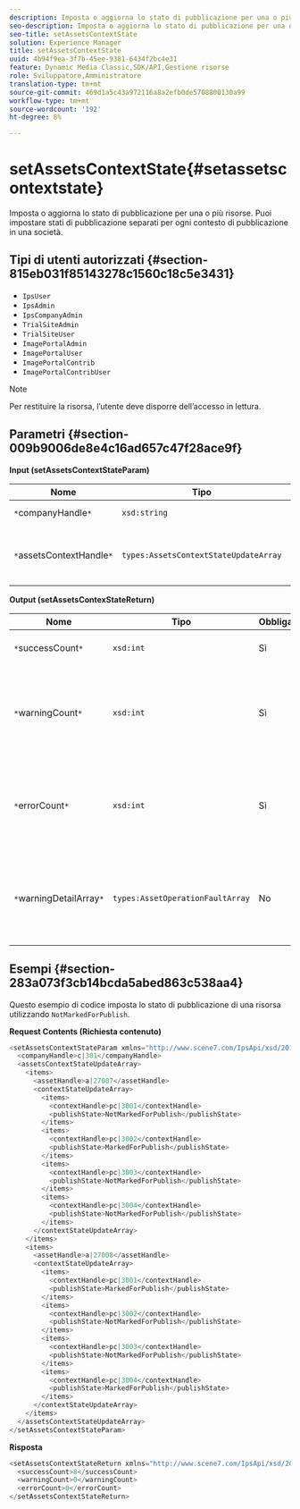 ```yaml
---
description: Imposta o aggiorna lo stato di pubblicazione per una o più risorse. Puoi impostare stati di pubblicazione separati per ogni contesto di pubblicazione in una società.
seo-description: Imposta o aggiorna lo stato di pubblicazione per una o più risorse. Puoi impostare stati di pubblicazione separati per ogni contesto di pubblicazione in una società.
seo-title: setAssetsContextState
solution: Experience Manager
title: setAssetsContextState
uuid: 4b94f9ea-3f7b-45ee-9381-6434f2bc4e31
feature: Dynamic Media Classic,SDK/API,Gestione risorse
role: Sviluppatore,Amministratore
translation-type: tm+mt
source-git-commit: 469d1a5c43a972116a8a2efb0de5708800130a99
workflow-type: tm+mt
source-wordcount: '192'
ht-degree: 8%

---
```



# setAssetsContextState{#setassetscontextstate}

Imposta o aggiorna lo stato di pubblicazione per una o più risorse. Puoi impostare stati di pubblicazione separati per ogni contesto di pubblicazione in una società.

## Tipi di utenti autorizzati {#section-815eb031f85143278c1560c18c5e3431}

* `IpsUser`
* `IpsAdmin`
* `IpsCompanyAdmin`
* `TrialSiteAdmin`
* `TrialSiteUser`
* `ImagePortalAdmin`
* `ImagePortalUser`
* `ImagePortalContrib`
* `ImagePortalContribUser`

>[!NOTE]
>
>Per restituire la risorsa, l’utente deve disporre dell’accesso in lettura.

## Parametri {#section-009b9006de8e4c16ad657c47f28ace9f}

**Input (setAssetsContextStateParam)**

| Nome | Tipo | Obbligatorio | Descrizione |
|---|---|---|---|
| `*`companyHandle`*` | `xsd:string` | Sì | Manda all&#39;azienda. |
| `*`assetsContextHandle`*` | `types:AssetsContextStateUpdateArray` | Sì | Array di risorse e relativi nuovi stati di pubblicazione. |

**Output (setAssetsContexStateReturn)**

| Nome | Tipo | Obbligatorio | Descrizione |
|---|---|---|---|
| `*`successCount`*` | `xsd:int` | Sì | Numero di risorse modificate. |
| `*`warningCount`*` | `xsd:int` | Sì | Numero di avvisi generati quando l’operazione tentava di modificare le risorse. |
| `*`errorCount`*` | `xsd:int` | Sì | Numero di errori generati quando l’operazione tentava di modificare le risorse. |
| `*`warningDetailArray`*` | `types:AssetOperationFaultArray` | No | Array di errori generati dalle risorse quando l’operazione tentava di modificarli. |

## Esempi {#section-283a073f3cb14bcda5abed863c538aa4}

Questo esempio di codice imposta lo stato di pubblicazione di una risorsa utilizzando `NotMarkedForPublish`.

**Request Contents (Richiesta contenuto)**

```java
<setAssetsContextStateParam xmlns="http://www.scene7.com/IpsApi/xsd/2011-11-04">
  <companyHandle>c|301</companyHandle>
  <assetsContextStateUpdateArray>
    <items>
      <assetHandle>a|27007</assetHandle>
      <contextStateUpdateArray>
        <items>
          <contextHandle>pc|3001</contextHandle>
          <publishState>NotMarkedForPublish</publishState>
        </items>
        <items>
          <contextHandle>pc|3002</contextHandle>
          <publishState>MarkedForPublish</publishState>
        </items>
        <items>
          <contextHandle>pc|3003</contextHandle>
          <publishState>NotMarkedForPublish</publishState>
        </items>
        <items>
          <contextHandle>pc|3004</contextHandle>
          <publishState>NotMarkedForPublish</publishState>
        </items>
      </contextStateUpdateArray>
    </items>
    <items>
      <assetHandle>a|27008</assetHandle>
      <contextStateUpdateArray>
        <items>
          <contextHandle>pc|3001</contextHandle>
          <publishState>MarkedForPublish</publishState>
        </items>
        <items>
          <contextHandle>pc|3002</contextHandle>
          <publishState>NotMarkedForPublish</publishState>
        </items>
        <items>
          <contextHandle>pc|3003</contextHandle>
          <publishState>NotMarkedForPublish</publishState>
        </items>
        <items>
          <contextHandle>pc|3004</contextHandle>
          <publishState>MarkedForPublish</publishState>
        </items>
      </contextStateUpdateArray>
    </items>
  </assetsContextStateUpdateArray>
</setAssetsContextStateParam>
```

**Risposta**

```java
<setAssetsContextStateReturn xmlns="http://www.scene7.com/IpsApi/xsd/2011-11-04-beta">
  <successCount>8</successCount>
  <warningCount>0</warningCount>
  <errorCount>0</errorCount>
</setAssetsContextStateReturn>
```

